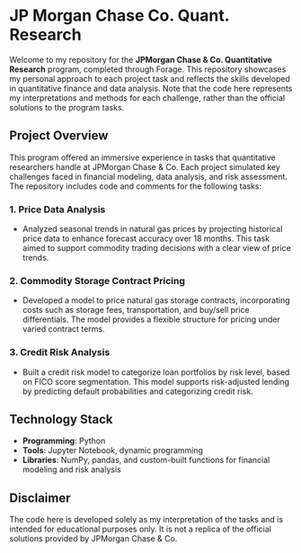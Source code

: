 # JP Morgan Chase Co. Quant. Research

Welcome to my repository for the **JPMorgan Chase & Co. Quantitative Research** program, completed through Forage. This repository showcases my personal approach to each project task and reflects the skills developed in quantitative finance and data analysis. Note that the code here represents my interpretations and methods for each challenge, rather than the official solutions to the program tasks.

## Project Overview

This program offered an immersive experience in tasks that quantitative researchers handle at JPMorgan Chase & Co. Each project simulated key challenges faced in financial modeling, data analysis, and risk assessment. The repository includes code and comments for the following tasks:

### 1. **Price Data Analysis**
   - Analyzed seasonal trends in natural gas prices by projecting historical price data to enhance forecast accuracy over 18 months. This task aimed to support commodity trading decisions with a clear view of price trends.
   
### 2. **Commodity Storage Contract Pricing**
   - Developed a model to price natural gas storage contracts, incorporating costs such as storage fees, transportation, and buy/sell price differentials. The model provides a flexible structure for pricing under varied contract terms.
   
### 3. **Credit Risk Analysis**
   - Built a credit risk model to categorize loan portfolios by risk level, based on FICO score segmentation. This model supports risk-adjusted lending by predicting default probabilities and categorizing credit risk.

## Technology Stack
- **Programming**: Python
- **Tools**: Jupyter Notebook, dynamic programming
- **Libraries**: NumPy, pandas, and custom-built functions for financial modeling and risk analysis

## Disclaimer
The code here is developed solely as my interpretation of the tasks and is intended for educational purposes only. It is not a replica of the official solutions provided by JPMorgan Chase & Co.
